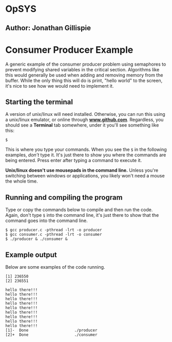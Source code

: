 # OpSYS
## Author: Jonathan Gillispie

Consumer Producer Example
========================
A generic example of the consumer producer problem using semaphores to prevent modifying shared variables in the critical section. Algorithms like this would generally be used when adding and removing memory from the buffer. While the only thing this will do is print, "hello world" to the screen, it's nice to see how we would need to implement it. 

Starting the terminal
----------------------
A version of unix/linux will need installed. Otherwise, you can run this using a unix/linux emulator, or online through **www.github.com**. Regardless, you should see a **Terminal** tab somewhere, under it you'll see something like this:

```
$
```

This is where you type your commands. When you see the ``$`` in the following examples, *don't* type it. It's just there to show you where the commands are being entered. Press enter after typing a command to execute it. 

**Unix/linux doesn't use mousepads in the command line.** Unless you're switching between windows or applications, you likely won't need a mouse the whole time. 

Running and compiling the program
--------------------------
Type or copy the commands below to compile and then run the code. Again, don't type ``$`` into the command line, it's just there to show that the command goes into the command line. 
```
$ gcc producer.c -pthread -lrt -o producer
$ gcc consumer.c -pthread -lrt -o consumer
$ ./producer & ./consumer &
```

Example output
----------------------
Below are some examples of the code running. 
```
[1] 236550
[2] 236551

hello there!!!
hello there!!!
hello there!!!
hello there!!!
hello there!!!
hello there!!!
hello there!!!
hello there!!!
hello there!!!
[1]-  Done                    ./producer
[2]+  Done                    ./consumer
```
